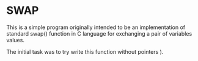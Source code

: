 # SWAP
This is a simple program originally intended to be an implementation of standard swap() function in C language for exchanging a pair of variables values​​.

The initial task was to try write this function without pointers ).

